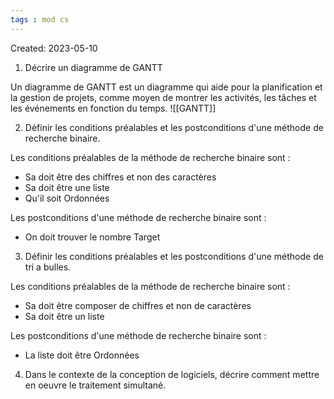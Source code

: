 ```yaml
---
tags : mod cs
---
```

Created: 2023-05-10

1. Décrire un diagramme de GANTT

Un diagramme de GANTT est un diagramme qui aide pour la planification et la gestion de projets, comme moyen de montrer les activités, les tâches et les événements en fonction du temps.
![[GANTT]]

2. Définir les conditions préalables et les postconditions d'une méthode de recherche binaire.

Les conditions préalables de la méthode de recherche binaire sont :
- Sa doit être des chiffres et non des caractères
- Sa doit être une liste
- Qu'il soit Ordonnées

Les postconditions d'une méthode de recherche binaire sont :
- On doit trouver le nombre Target

3. Définir les conditions préalables et les postconditions d'une méthode de tri a bulles.

Les conditions préalables de la méthode de recherche binaire sont :
- Sa doit être composer de chiffres et non de caractères
- Sa doit être un liste

Les postconditions d'une méthode de recherche binaire sont : 
- La liste doit être Ordonnées

4. Dans le contexte de la conception de logiciels, décrire comment mettre en oeuvre le traitement simultané.

